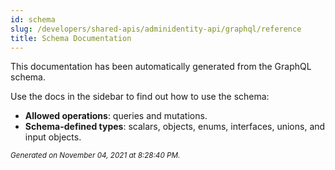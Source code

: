 ```yaml
---
id: schema
slug: /developers/shared-apis/adminidentity-api/graphql/reference
title: Schema Documentation
---
```


This documentation has been automatically generated from the GraphQL schema.

Use the docs in the sidebar to find out how to use the schema:

- **Allowed operations**: queries and mutations.
- **Schema-defined types**: scalars, objects, enums, interfaces, unions, and input objects.

<small><i>Generated on November 04, 2021 at 8:28:40 PM.</i></small>

